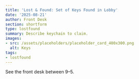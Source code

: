 ```yaml
---
title: 'Lost & Found: Set of Keys Found in Lobby'
date: '2025-08-21'
author: Front Desk
section: shortform
type: lostfound
summary: Describe keychain to claim.
images:
- src: /assets/placeholders/placeholder_card_400x300.png
  alt: Keys
tags:
- lostfound
---
```


See the front desk between 9–5.
